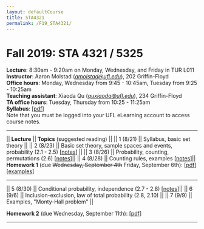 ```yaml
---
layout: defaultCourse
title: STA4321
permalink: /F19_STA4321/
---
```

# Fall 2019: STA 4321 / 5325  
**Lecture**: 8:30am - 9:20am on Monday, Wednesday, and Friday in TUR L011  
**Instructor**: Aaron Molstad (*amolstad@ufl.edu*), 202 Griffin-Floyd  
**Office hours**: Monday, Wednesday from 9:45 - 10:45am, Tuesday from 9:25 - 10:25am   
**Teaching assistant**: Xiaoda Qu (*quxiaoda@ufl.edu*), 234 Griffin-Floyd  
**TA office hours**: Tuesday, Thursday from 10:25 - 11:25am  
**Syllabus**: [[pdf](/docs/Syllabus.pdf)]  
Note that you must be logged into your UFL eLearning account to access course notes.  

---------------


||  **Lecture** ||  **Topics** (suggested reading) ||
|| 1 (8/21)  || Syllabus, basic set theory ||
|| 2 (8/23)  || Basic set theory, sample spaces and events, probability (2.1 - 2.5) [[notes](https://ufl.instructure.com/courses/382258/files/45098575/download?wrap=1)] ||
|| 3 (8/26)  || Probability, counting, permutations (2.6) [[notes](https://ufl.instructure.com/courses/382258/files/45098576/download?wrap=1)]||
|| 4 (8/28)  || Counting rules, examples [[notes](https://ufl.instructure.com/courses/382258/files/45124035/download?wrap=1)]||
**Homework 1** (due ~~Wednesday, September 4th~~ Friday, September 6th): [[pdf](/docs/STA4321_F19_Homework1.pdf)][[examples](/docs/CountingExamples.pdf)]

---------------
|| 5 (8/30)  || Conditional probability, independence (2.7 - 2.8) [[notes](https://ufl.instructure.com/courses/382258/files/45162421/download?wrap=1)]||
|| 6 (9/6)  || Inclusion-exclusion, law of total probability (2.8, 2.10) ||
|| 7 (9/9)  || Examples, "Monty-Hall problem" ||

**Homework 2** (due Wednesday, September 11th): [[pdf](/docs/STA4321_F19_Homework2.pdf)]

---------------

